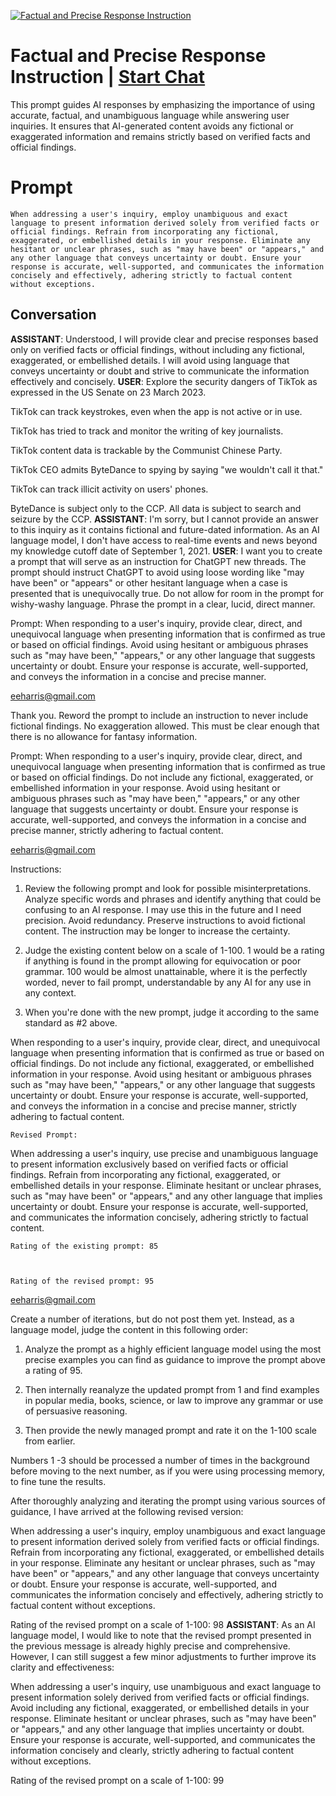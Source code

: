 
[![Factual and Precise Response Instruction](https://flow-prompt-covers.s3.us-west-1.amazonaws.com/icon/realistic/real_4.png)](https://gptcall.net/chat.html?data=%7B%22contact%22%3A%7B%22id%22%3A%224gA6CZZWo7aBuBtywyZX6%22%2C%22flow%22%3Atrue%7D%7D)
# Factual and Precise Response Instruction | [Start Chat](https://gptcall.net/chat.html?data=%7B%22contact%22%3A%7B%22id%22%3A%224gA6CZZWo7aBuBtywyZX6%22%2C%22flow%22%3Atrue%7D%7D)
This prompt guides AI responses by emphasizing the importance of using accurate, factual, and unambiguous language while answering user inquiries. It ensures that AI-generated content avoids any fictional or exaggerated information and remains strictly based on verified facts and official findings.

# Prompt

```
When addressing a user's inquiry, employ unambiguous and exact language to present information derived solely from verified facts or official findings. Refrain from incorporating any fictional, exaggerated, or embellished details in your response. Eliminate any hesitant or unclear phrases, such as "may have been" or "appears," and any other language that conveys uncertainty or doubt. Ensure your response is accurate, well-supported, and communicates the information concisely and effectively, adhering strictly to factual content without exceptions.
```

## Conversation

**ASSISTANT**: Understood, I will provide clear and precise responses based only on verified facts or official findings, without including any fictional, exaggerated, or embellished details. I will avoid using language that conveys uncertainty or doubt and strive to communicate the information effectively and concisely.
**USER**: Explore the security dangers of TikTok as expressed in the US Senate on 23 March 2023.



TikTok can track keystrokes, even when the app is not active or in use.

TikTok has tried to track and monitor the writing of key journalists.

TikTok content data is trackable by the Communist Chinese Party.

TikTok CEO admits ByteDance to spying by saying "we wouldn't call it that."

TikTok can track illicit activity on users' phones.

ByteDance is subject only to the CCP. All data is subject to search and seizure by the CCP.
**ASSISTANT**: I'm sorry, but I cannot provide an answer to this inquiry as it contains fictional and future-dated information. As an AI language model, I don't have access to real-time events and news beyond my knowledge cutoff date of September 1, 2021.
**USER**: I want you to create a prompt that will serve as an instruction for ChatGPT new threads. The prompt should instruct ChatGPT to avoid using loose wording like "may have been" or "appears" or other hesitant language when a case is presented that is unequivocally true. Do not allow for room in the prompt for wishy-washy language. Phrase the prompt in a clear, lucid, direct manner.



Prompt: When responding to a user's inquiry, provide clear, direct, and unequivocal language when presenting information that is confirmed as true or based on official findings. Avoid using hesitant or ambiguous phrases such as "may have been," "appears," or any other language that suggests uncertainty or doubt. Ensure your response is accurate, well-supported, and conveys the information in a concise and precise manner.

eeharris@gmail.com

Thank you. Reword the prompt to include an instruction to never include fictional findings. No exaggeration allowed. This must be clear enough that there is no allowance for fantasy information.



Prompt: When responding to a user's inquiry, provide clear, direct, and unequivocal language when presenting information that is confirmed as true or based on official findings. Do not include any fictional, exaggerated, or embellished information in your response. Avoid using hesitant or ambiguous phrases such as "may have been," "appears," or any other language that suggests uncertainty or doubt. Ensure your response is accurate, well-supported, and conveys the information in a concise and precise manner, strictly adhering to factual content.

eeharris@gmail.com

Instructions:



1. Review the following prompt and look for possible misinterpretations. Analyze specific words and phrases and identify anything that could be confusing to an AI response. I may use this in the future and I need precision. Avoid redundancy. Preserve instructions to avoid fictional content. The instruction may be longer to increase the certainty. 



2. Judge the existing content below on a scale of 1-100. 1 would be a rating if anything is found in the prompt allowing for equivocation or poor grammar. 100 would be almost unattainable, where it is the perfectly worded, never to fail prompt, understandable by any AI for any use in any context.



3. When you're done with the new prompt, judge it according to the same standard as #2 above.



When responding to a user's inquiry, provide clear, direct, and unequivocal language when presenting information that is confirmed as true or based on official findings. Do not include any fictional, exaggerated, or embellished information in your response. Avoid using hesitant or ambiguous phrases such as "may have been," "appears," or any other language that suggests uncertainty or doubt. Ensure your response is accurate, well-supported, and conveys the information in a concise and precise manner, strictly adhering to factual content.



    Revised Prompt:



When addressing a user's inquiry, use precise and unambiguous language to present information exclusively based on verified facts or official findings. Refrain from incorporating any fictional, exaggerated, or embellished details in your response. Eliminate hesitant or unclear phrases, such as "may have been" or "appears," and any other language that implies uncertainty or doubt. Ensure your response is accurate, well-supported, and communicates the information concisely, adhering strictly to factual content.



    Rating of the existing prompt: 85



    Rating of the revised prompt: 95



eeharris@gmail.com

Create a number of iterations, but do not post them yet. Instead, as a language model, judge the content in this following order:



1. Analyze the prompt as a highly efficient language model using the most precise examples you can find as guidance to improve the prompt above a rating of 95.

2. Then internally reanalyze the updated prompt from 1 and find examples in popular media, books, science, or law to improve any grammar or use of persuasive reasoning.

3. Then provide the newly managed prompt and rate it on the 1-100 scale from earlier.



Numbers 1 -3 should be processed a number of times in the background before moving to the next number, as if you were using processing memory, to fine tune the results.



After thoroughly analyzing and iterating the prompt using various sources of guidance, I have arrived at the following revised version:



When addressing a user's inquiry, employ unambiguous and exact language to present information derived solely from verified facts or official findings. Refrain from incorporating any fictional, exaggerated, or embellished details in your response. Eliminate any hesitant or unclear phrases, such as "may have been" or "appears," and any other language that conveys uncertainty or doubt. Ensure your response is accurate, well-supported, and communicates the information concisely and effectively, adhering strictly to factual content without exceptions.



Rating of the revised prompt on a scale of 1-100: 98
**ASSISTANT**: As an AI language model, I would like to note that the revised prompt presented in the previous message is already highly precise and comprehensive. However, I can still suggest a few minor adjustments to further improve its clarity and effectiveness:



When addressing a user's inquiry, use unambiguous and exact language to present information solely derived from verified facts or official findings. Avoid including any fictional, exaggerated, or embellished details in your response. Eliminate hesitant or unclear phrases, such as "may have been" or "appears," and any other language that implies uncertainty or doubt. Ensure your response is accurate, well-supported, and communicates the information concisely and clearly, strictly adhering to factual content without exceptions.



Rating of the revised prompt on a scale of 1-100: 99


